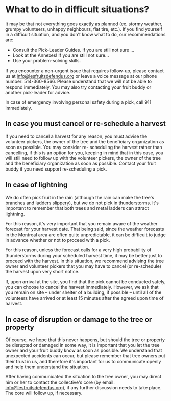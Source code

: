 # What to do in difficult situations?

It may be that not everything goes exactly as planned (ex. stormy weather, grumpy volunteers, unhappy neighbours, flat tire, etc.). If you find yourself in a difficult situation, and you don't know what to do, our recommendations are:

- Consult the Pick-Leader Guides. If you are still not sure ...
- Look at the Annexes! If you are still not sure...
- Use your problem-solving skills.

If you encounter a non-urgent issue that requires follow-up, please contact us at [info@lesfruitsdefendus.org](mailto:info@lesfruitsdefendus.org) or leave a voice message at our phone number: 514-360-8566. Please understand that we will not be able to respond immediately. You may also try contacting your fruit buddy or another pick-leader for advice.

In case of emergency involving personal safety during a pick, call 911 immediately.

## In case you must cancel or re-schedule a harvest

If you need to cancel a harvest for any reason, you must advise the volunteer pickers, the owner of the tree and the beneficiary organization as soon as possible. You may consider re- scheduling the harvest rather than cancelling, if this is an option for you, keeping in mind that in this case, you will still need to follow up with the volunteer pickers, the owner of the tree and the beneficiary organization as soon as possible. Contact your fruit buddy if you need support re-scheduling a pick.

## In case of lightning

We do often pick fruit in the rain (although the rain can make the tree's branches and ladders slippery), but we do not pick in thunderstorms. It's important to remember that both trees and metal ladders can attract lightning.

For this reason, it's very important that you remain aware of the weather forecast for your harvest date. That being said, since the weather forecasts in the Montreal area are often quite unpredictable, it can be difficult to judge in advance whether or not to proceed with a pick.

For this reason, unless the forecast calls for a very high probability of thunderstorms during your scheduled harvest time, it may be better just to proceed with the harvest. In this situation, we recommend advising the tree owner and volunteer pickers that you may have to cancel (or re-schedule) the harvest upon very short notice.

If, upon arrival at the site, you find that the pick cannot be conducted safely, you can choose to cancel the harvest immediately. However, we ask that you remain on site – under shelter of a building, if possible – until all of the volunteers have arrived or at least 15 minutes after the agreed upon time of harvest.

## In case of disruption or damage to the tree or property

Of course, we hope that this never happens, but should the tree or property be disrupted or damaged in some way, it is important that you let the tree owner and your fruit buddy know as soon as possible. We understand that unexpected accidents can occur, but please remember that tree owners put their trust in us, and therefore it's important for us to communicate openly and help them understand the situation.

After having communicated the situation to the tree owner, you may direct him or her to contact the collective's core (by email: [info@lesfruitsdefendus.org](mailto:info@lesfruitsdefendus.org)), if any further discussion needs to take place. The core will follow up, if necessary.
